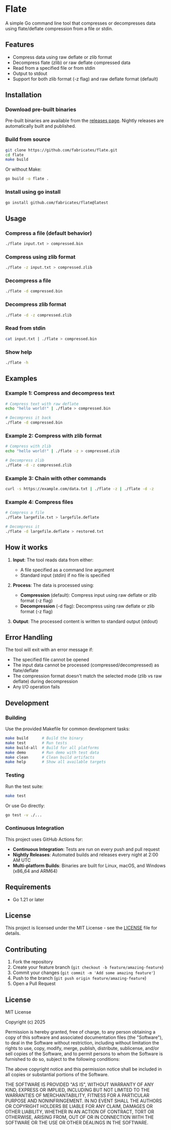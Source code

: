 # Flate

A simple Go command line tool that compresses or decompresses data using flate/deflate compression from a file or stdin.

## Features

- Compress data using raw deflate or zlib format
- Decompress flate (zlib) or raw deflate compressed data
- Read from a specified file or from stdin
- Output to stdout
- Support for both zlib format (-z flag) and raw deflate format (default)

## Installation

### Download pre-built binaries

Pre-built binaries are available from the [releases page](https://github.com/fabricates/flate/releases). Nightly releases are automatically built and published.

### Build from source

```bash
git clone https://github.com/fabricates/flate.git
cd flate
make build
```

Or without Make:

```bash
go build -o flate .
```

### Install using go install

```bash
go install github.com/fabricates/flate@latest
```

## Usage

### Compress a file (default behavior)

```bash
./flate input.txt > compressed.bin
```

### Compress using zlib format

```bash
./flate -z input.txt > compressed.zlib
```

### Decompress a file

```bash
./flate -d compressed.bin
```

### Decompress zlib format

```bash
./flate -d -z compressed.zlib
```

### Read from stdin

```bash
cat input.txt | ./flate > compressed.bin
```

### Show help

```bash
./flate -h
```

## Examples

### Example 1: Compress and decompress text

```bash
# Compress text with raw deflate
echo "hello world!" | ./flate > compressed.bin

# Decompress it back
./flate -d compressed.bin
```

### Example 2: Compress with zlib format

```bash
# Compress with zlib
echo "hello world!" | ./flate -z > compressed.zlib

# Decompress zlib
./flate -d -z compressed.zlib
```

### Example 3: Chain with other commands

```bash
curl -s https://example.com/data.txt | ./flate -z | ./flate -d -z
```

### Example 4: Compress files

```bash
# Compress a file
./flate largefile.txt > largefile.deflate

# Decompress it
./flate -d largefile.deflate > restored.txt
```

## How it works

1. **Input**: The tool reads data from either:
   - A file specified as a command line argument
   - Standard input (stdin) if no file is specified

2. **Process**: The data is processed using:
   - **Compression** (default): Compress input using raw deflate or zlib format (-z flag)
   - **Decompression** (-d flag): Decompress using raw deflate or zlib format (-z flag)

3. **Output**: The processed content is written to standard output (stdout)

## Error Handling

The tool will exit with an error message if:
- The specified file cannot be opened
- The input data cannot be processed (compressed/decompressed) as flate/deflate
- The compression format doesn't match the selected mode (zlib vs raw deflate) during decompression
- Any I/O operation fails

## Development

### Building

Use the provided Makefile for common development tasks:

```bash
make build      # Build the binary
make test       # Run tests
make build-all  # Build for all platforms
make demo       # Run demo with test data
make clean      # Clean build artifacts
make help       # Show all available targets
```

### Testing

Run the test suite:

```bash
make test
```

Or use Go directly:

```bash
go test -v ./...
```

### Continuous Integration

This project uses GitHub Actions for:
- **Continuous Integration**: Tests are run on every push and pull request
- **Nightly Releases**: Automated builds and releases every night at 2:00 AM UTC
- **Multi-platform Builds**: Binaries are built for Linux, macOS, and Windows (x86_64 and ARM64)

## Requirements

- Go 1.21 or later

## License

This project is licensed under the MIT License - see the [LICENSE](#license) file for details.

## Contributing

1. Fork the repository
2. Create your feature branch (`git checkout -b feature/amazing-feature`)
3. Commit your changes (`git commit -m 'Add some amazing feature'`)
4. Push to the branch (`git push origin feature/amazing-feature`)
5. Open a Pull Request

## License

MIT License

Copyright (c) 2025

Permission is hereby granted, free of charge, to any person obtaining a copy
of this software and associated documentation files (the "Software"), to deal
in the Software without restriction, including without limitation the rights
to use, copy, modify, merge, publish, distribute, sublicense, and/or sell
copies of the Software, and to permit persons to whom the Software is
furnished to do so, subject to the following conditions:

The above copyright notice and this permission notice shall be included in all
copies or substantial portions of the Software.

THE SOFTWARE IS PROVIDED "AS IS", WITHOUT WARRANTY OF ANY KIND, EXPRESS OR
IMPLIED, INCLUDING BUT NOT LIMITED TO THE WARRANTIES OF MERCHANTABILITY,
FITNESS FOR A PARTICULAR PURPOSE AND NONINFRINGEMENT. IN NO EVENT SHALL THE
AUTHORS OR COPYRIGHT HOLDERS BE LIABLE FOR ANY CLAIM, DAMAGES OR OTHER
LIABILITY, WHETHER IN AN ACTION OF CONTRACT, TORT OR OTHERWISE, ARISING FROM,
OUT OF OR IN CONNECTION WITH THE SOFTWARE OR THE USE OR OTHER DEALINGS IN THE
SOFTWARE.
